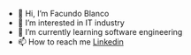 - 👋 Hi, I’m Facundo Blanco
- 👀 I’m interested in IT industry
- 🌱 I’m currently learning software engineering
- 📫 How to reach me [Linkedin](https://www.linkedin.com/in/facundo-blanco-0534ba229/)

